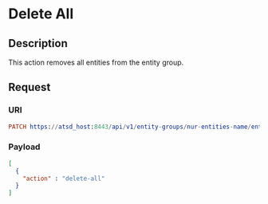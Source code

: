 # Delete All

## Description

This action removes all entities from the entity group.

## Request

### URI

```elm
PATCH https://atsd_host:8443/api/v1/entity-groups/nur-entities-name/entities
```

### Payload

```json
[
  {
    "action" : "delete-all"
  }
]
```
